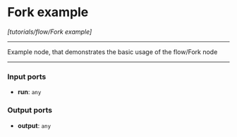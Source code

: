 # Fork example

_[tutorials/flow/Fork example]_

---

Example node, that demonstrates the basic usage of the flow/Fork node  

---

### Input ports

* __run__: ` any `

### Output ports

* __output__: ` any `


